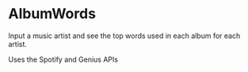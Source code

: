 # AlbumWords

Input a music artist and see the top words used in each album for each artist.

Uses the Spotify and Genius APIs
